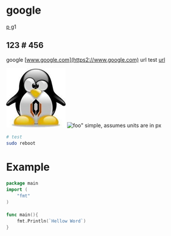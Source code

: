 # google
[p g](google/0)1
## 123 # 456
google [www.google.com](https2://www.google.com)
url test [url](123/456)

![tux](assets/tux.jpg)
![foo"](foo.jpg)     simple, assumes units are in px
```bash
# test
sudo reboot
```

# Example
```go
package main
import (
    "fmt"
)

func main(){
    fmt.Println(`Hellow Word`)
}
```
